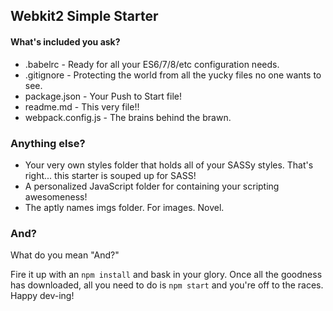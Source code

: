 ## Webkit2 Simple Starter

#### What's included you ask?
* .babelrc - Ready for all your ES6/7/8/etc configuration needs.
* .gitignore - Protecting the world from all the yucky files no one wants to see.
* package.json - Your Push to Start file!
* readme.md - This very file!!
* webpack.config.js - The brains behind the brawn.

### Anything else?
* Your very own styles folder that holds all of your SASSy styles. That's right... this starter is souped up for SASS!
* A personalized JavaScript folder for containing your scripting awesomeness!
* The aptly names imgs folder. For images. Novel.

### And?
What do you mean "And?"

Fire it up with an `npm install` and bask in your glory. Once all the goodness has downloaded, all you need to do is `npm start` and you're off to the races. Happy dev-ing!
